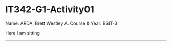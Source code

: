 # IT342-G1-Activity01
Name: ARDA, Brett Westley A.
Course & Year: BSIT-3

Here I am sitting

**************